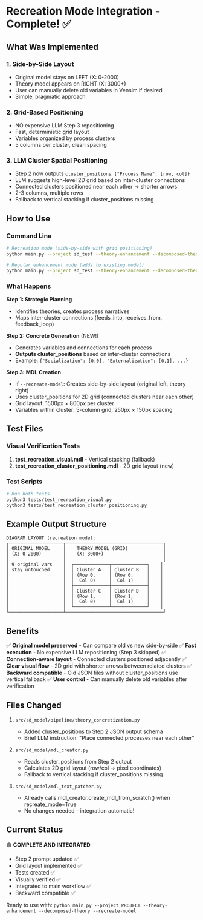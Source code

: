 # Recreation Mode Integration - Complete! ✅

## What Was Implemented

### 1. Side-by-Side Layout
- Original model stays on LEFT (X: 0-2000)
- Theory model appears on RIGHT (X: 3000+)
- User can manually delete old variables in Vensim if desired
- Simple, pragmatic approach

### 2. Grid-Based Positioning
- NO expensive LLM Step 3 repositioning
- Fast, deterministic grid layout
- Variables organized by process clusters
- 5 columns per cluster, clean spacing

### 3. LLM Cluster Spatial Positioning
- Step 2 now outputs `cluster_positions`: `{"Process Name": [row, col]}`
- LLM suggests high-level 2D grid based on inter-cluster connections
- Connected clusters positioned near each other → shorter arrows
- 2-3 columns, multiple rows
- Fallback to vertical stacking if cluster_positions missing

## How to Use

### Command Line
```bash
# Recreation mode (side-by-side with grid positioning)
python main.py --project sd_test --theory-enhancement --decomposed-theory --recreate-model

# Regular enhancement mode (adds to existing model)
python main.py --project sd_test --theory-enhancement --decomposed-theory
```

### What Happens

**Step 1: Strategic Planning**
- Identifies theories, creates process narratives
- Maps inter-cluster connections (feeds_into, receives_from, feedback_loop)

**Step 2: Concrete Generation** (NEW!)
- Generates variables and connections for each process
- **Outputs cluster_positions** based on inter-cluster connections
- Example: `{"Socialization": [0,0], "Externalization": [0,1], ...}`

**Step 3: MDL Creation**
- If `--recreate-model`: Creates side-by-side layout (original left, theory right)
- Uses cluster_positions for 2D grid (connected clusters near each other)
- Grid layout: 1500px × 800px per cluster
- Variables within cluster: 5-column grid, 250px × 150px spacing

## Test Files

### Visual Verification Tests
1. **test_recreation_visual.mdl** - Vertical stacking (fallback)
2. **test_recreation_cluster_positioning.mdl** - 2D grid layout (new)

### Test Scripts
```bash
# Run both tests
python3 tests/test_recreation_visual.py
python3 tests/test_recreation_cluster_positioning.py
```

## Example Output Structure

```
DIAGRAM LAYOUT (recreation mode):
┌────────────────────┬────────────────────────────────────┐
│ ORIGINAL MODEL     │    THEORY MODEL (GRID)             │
│ (X: 0-2000)        │    (X: 3000+)                      │
│                    │                                    │
│ 9 original vars    │  ┌─────────────┬─────────────┐    │
│ stay untouched     │  │ Cluster A   │ Cluster B   │    │
│                    │  │ (Row 0,     │ (Row 0,     │    │
│                    │  │  Col 0)     │  Col 1)     │    │
│                    │  ├─────────────┼─────────────┤    │
│                    │  │ Cluster C   │ Cluster D   │    │
│                    │  │ (Row 1,     │ (Row 1,     │    │
│                    │  │  Col 0)     │  Col 1)     │    │
│                    │  └─────────────┴─────────────┘    │
└────────────────────┴────────────────────────────────────┘
```

## Benefits

✅ **Original model preserved** - Can compare old vs new side-by-side
✅ **Fast execution** - No expensive LLM repositioning (Step 3 skipped)
✅ **Connection-aware layout** - Connected clusters positioned adjacently
✅ **Clear visual flow** - 2D grid with shorter arrows between related clusters
✅ **Backward compatible** - Old JSON files without cluster_positions use vertical fallback
✅ **User control** - Can manually delete old variables after verification

## Files Changed

1. `src/sd_model/pipeline/theory_concretization.py`
   - Added cluster_positions to Step 2 JSON output schema
   - Brief LLM instruction: "Place connected processes near each other"

2. `src/sd_model/mdl_creator.py`
   - Reads cluster_positions from Step 2 output
   - Calculates 2D grid layout (row/col → pixel coordinates)
   - Fallback to vertical stacking if cluster_positions missing

3. `src/sd_model/mdl_text_patcher.py`
   - Already calls mdl_creator.create_mdl_from_scratch() when recreate_mode=True
   - No changes needed - integration automatic!

## Current Status

🟢 **COMPLETE AND INTEGRATED**

- Step 2 prompt updated ✅
- Grid layout implemented ✅
- Tests created ✅
- Visually verified ✅
- Integrated to main workflow ✅
- Backward compatible ✅

Ready to use with: `python main.py --project PROJECT --theory-enhancement --decomposed-theory --recreate-model`
